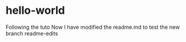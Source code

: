 # hello-world
Following the tuto
Now I have modified the readme.md to test the new branch readme-edits
